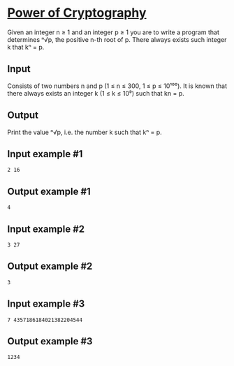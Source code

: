 # [Power of Cryptography](https://www.e-olymp.com/en/contests/9646/problems/84665)
Given an integer n ≥ 1 and an integer p ≥ 1 you are to write a program that determines  ⁿ√p, the positive n-th root of p. There always exists such integer k that kⁿ = p.

## Input

Consists of two numbers n and p (1 ≤ n ≤ 300, 1 ≤ p ≤ 10¹⁰⁰). It is known that there always exists an integer k (1 ≤ k ≤ 10⁹) such that kn = p.

## Output

Print the value ⁿ√p, i.e. the number k such that kⁿ = p.

## Input example #1
```
2 16
```

## Output example #1
```
4
```

## Input example #2
```
3 27
```

## Output example #2
```
3
```

## Input example #3
```
7 4357186184021382204544
```

## Output example #3
```
1234
```

